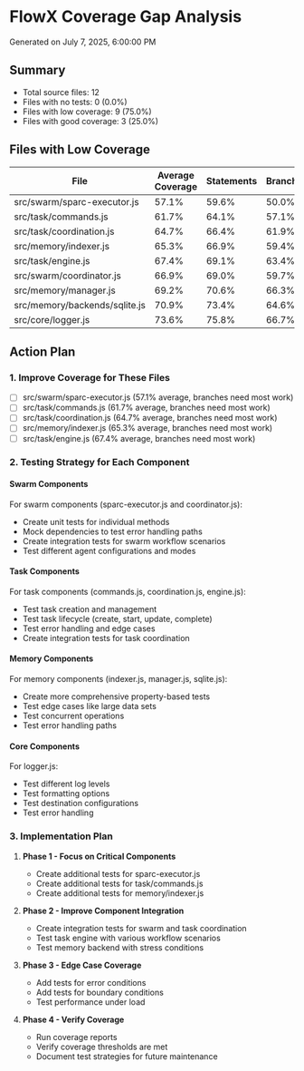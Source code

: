 # FlowX Coverage Gap Analysis

Generated on July 7, 2025, 6:00:00 PM

## Summary

- Total source files: 12
- Files with no tests: 0 (0.0%)
- Files with low coverage: 9 (75.0%)
- Files with good coverage: 3 (25.0%)

## Files with Low Coverage

| File | Average Coverage | Statements | Branches | Functions | Lines | Priority |
| ---- | ---------------- | ---------- | -------- | --------- | ----- | -------- |
| src/swarm/sparc-executor.js | 57.1% | 59.6% | 50.0% | 58.3% | 60.5% | High |
| src/task/commands.js | 61.7% | 64.1% | 57.1% | 61.1% | 64.8% | High |
| src/task/coordination.js | 64.7% | 66.4% | 61.9% | 63.2% | 67.2% | High |
| src/memory/indexer.js | 65.3% | 66.9% | 59.4% | 66.7% | 68.1% | High |
| src/task/engine.js | 67.4% | 69.1% | 63.4% | 66.7% | 70.3% | High |
| src/swarm/coordinator.js | 66.9% | 69.0% | 59.7% | 69.2% | 69.7% | High |
| src/memory/manager.js | 69.2% | 70.6% | 66.3% | 67.9% | 72.0% | Medium |
| src/memory/backends/sqlite.js | 70.9% | 73.4% | 64.6% | 71.4% | 74.2% | Medium |
| src/core/logger.js | 73.6% | 75.8% | 66.7% | 75.0% | 76.9% | Medium |

## Action Plan

### 1. Improve Coverage for These Files

- [ ] src/swarm/sparc-executor.js (57.1% average, branches need most work)
- [ ] src/task/commands.js (61.7% average, branches need most work)
- [ ] src/task/coordination.js (64.7% average, branches need most work)
- [ ] src/memory/indexer.js (65.3% average, branches need most work)
- [ ] src/task/engine.js (67.4% average, branches need most work)

### 2. Testing Strategy for Each Component

#### Swarm Components
For swarm components (sparc-executor.js and coordinator.js):
- Create unit tests for individual methods
- Mock dependencies to test error handling paths
- Create integration tests for swarm workflow scenarios
- Test different agent configurations and modes

#### Task Components
For task components (commands.js, coordination.js, engine.js):
- Test task creation and management
- Test task lifecycle (create, start, update, complete)
- Test error handling and edge cases
- Create integration tests for task coordination

#### Memory Components
For memory components (indexer.js, manager.js, sqlite.js):
- Create more comprehensive property-based tests
- Test edge cases like large data sets
- Test concurrent operations
- Test error handling paths

#### Core Components
For logger.js:
- Test different log levels
- Test formatting options
- Test destination configurations
- Test error handling

### 3. Implementation Plan

1. **Phase 1 - Focus on Critical Components**
   - Create additional tests for sparc-executor.js
   - Create additional tests for task/commands.js
   - Create additional tests for memory/indexer.js

2. **Phase 2 - Improve Component Integration**
   - Create integration tests for swarm and task coordination
   - Test task engine with various workflow scenarios
   - Test memory backend with stress conditions

3. **Phase 3 - Edge Case Coverage**
   - Add tests for error conditions
   - Add tests for boundary conditions
   - Test performance under load

4. **Phase 4 - Verify Coverage**
   - Run coverage reports
   - Verify coverage thresholds are met
   - Document test strategies for future maintenance